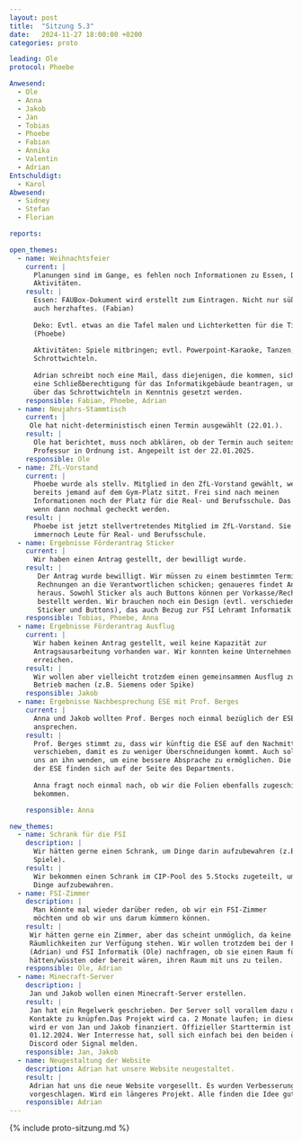 ```yaml
---
layout: post
title:  "Sitzung 5.3"
date:   2024-11-27 18:00:00 +0200
categories: proto

leading: Ole
protocol: Phoebe

Anwesend:
  - Ole
  - Anna
  - Jakob
  - Jan
  - Tobias
  - Phoebe
  - Fabian
  - Annika
  - Valentin
  - Adrian
Entschuldigt:
  - Karol
Abwesend:
  - Sidney
  - Stefan
  - Florian

reports:

open_themes:
  - name: Weihnachtsfeier
    current: |
      Planungen sind im Gange, es fehlen noch Informationen zu Essen, Deko und
      Aktivitäten.
    result: |
      Essen: FAUBox-Dokument wird erstellt zum Eintragen. Nicht nur süßes Essen,
      auch herzhaftes. (Fabian)
      
      Deko: Evtl. etwas an die Tafel malen und Lichterketten für die Tische
      (Phoebe)
      
      Aktivitäten: Spiele mitbringen; evtl. Powerpoint-Karaoke, Tanzen;
      Schrottwichteln.
      
      Adrian schreibt noch eine Mail, dass diejenigen, die kommen, sich zuvor
      eine Schließberechtigung für das Informatikgebäude beantragen, und zudem
      über das Schrottwichteln in Kenntnis gesetzt werden.
    responsible: Fabian, Phoebe, Adrian
  - name: Neujahrs-Stammtisch
    current: |
     Ole hat nicht-deterministisch einen Termin ausgewählt (22.01.).
    result: |
      Ole hat berichtet, muss noch abklären, ob der Termin auch seitens der
      Professur in Ordnung ist. Angepeilt ist der 22.01.2025.
    responsible: Ole
  - name: ZfL-Vorstand
    current: |
      Phoebe wurde als stellv. Mitglied in den ZfL-Vorstand gewählt, weil
      bereits jemand auf dem Gym-Platz sitzt. Frei sind nach meinen
      Informationen noch der Platz für die Real- und Berufsschule. Das sollte
      wenn dann nochmal gecheckt werden.
    result: |
      Phoebe ist jetzt stellvertretendes Mitglied im ZfL-Vorstand. Sie suchen
      immernoch Leute für Real- und Berufsschule.
  - name: Ergebnisse Förderantrag Sticker
    current: |
      Wir haben einen Antrag gestellt, der bewilligt wurde.
    result: |
       Der Antrag wurde bewilligt. Wir müssen zu einem bestimmten Termin
       Rechnungen an die Verantwortlichen schicken; genaueres findet Anna noch
       heraus. Sowohl Sticker als auch Buttons können per Vorkasse/Rechnung
       bestellt werden. Wir brauchen noch ein Design (evtl. verschiedene für
       Sticker und Buttons), das auch Bezug zur FSI Lehramt Informatik hat.
    responsible: Tobias, Phoebe, Anna
  - name: Ergebnisse Förderantrag Ausflug
    current: |
      Wir haben keinen Antrag gestellt, weil keine Kapazität zur
      Antragsausarbeitung vorhanden war. Wir konnten keine Unternehmen
      erreichen.
    result: |
      Wir wollen aber vielleicht trotzdem einen gemeinsammen Ausflug zu einem
      Betrieb machen (z.B. Siemens oder Spike)
    responsible: Jakob
  - name: Ergebnisse Nachbesprechung ESE mit Prof. Berges
    current: |
      Anna und Jakob wollten Prof. Berges noch einmal bezüglich der ESE
      ansprechen.
    result: |
      Prof. Berges stimmt zu, dass wir künftig die ESE auf den Nachmittag
      verschieben, damit es zu weniger Überschneidungen kommt. Auch sollen wir
      uns an ihn wenden, um eine bessere Absprache zu ermöglichen. Die Folien
      der ESE finden sich auf der Seite des Departments.
      
      Anna fragt noch einmal nach, ob wir die Folien ebenfalls zugeschickt
      bekommen.

    responsible: Anna

new_themes:
  - name: Schrank für die FSI
    description: | 
      Wir hätten gerne einen Schrank, um Dinge darin aufzubewahren (z.B.
      Spiele).
    result: |
      Wir bekommen einen Schrank im CIP-Pool des 5.Stocks zugeteilt, um darin
      Dinge aufzubewahren.
  - name: FSI-Zimmer
    description: |
      Man könnte mal wieder darüber reden, ob wir ein FSI-Zimmer
      möchten und ob wir uns darum kümmern können.
    result: |
     Wir hätten gerne ein Zimmer, aber das scheint unmöglich, da keine
     Räumlichkeiten zur Verfügung stehen. Wir wollen trotzdem bei der FSV Tech
     (Adrian) und FSI Informatik (Ole) nachfragen, ob sie einen Raum für uns
     hätten/wüssten oder bereit wären, ihren Raum mit uns zu teilen.
    responsible: Ole, Adrian 
  - name: Minecraft-Server
    description: |
     Jan und Jakob wollen einen Minecraft-Server erstellen.
    result: |
     Jan hat ein Regelwerk geschrieben. Der Server soll vorallem dazu dienen,
     Kontakte zu knüpfen.Das Projekt wird ca. 2 Monate laufen; in dieser Zeit
     wird er von Jan und Jakob finanziert. Offizieller Starttermin ist der
     01.12.2024. Wer Interresse hat, soll sich einfach bei den beiden über
     Discord oder Signal melden.
    responsible: Jan, Jakob 
  - name: Neugestaltung der Website
    description: Adrian hat unsere Website neugestaltet.
    result: |
     Adrian hat uns die neue Website vorgesellt. Es wurden Verbesserungen
     vorgeschlagen. Wird ein längeres Projekt. Alle finden die Idee gut.
    responsible: Adrian
---
```

{% include proto-sitzung.md %}
